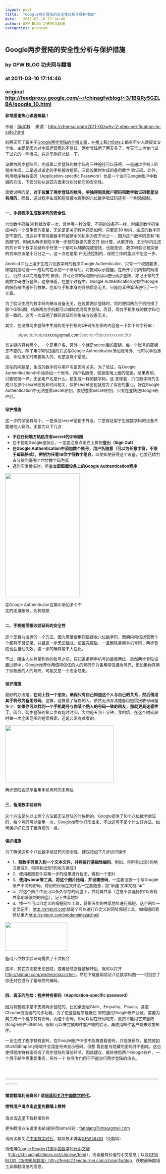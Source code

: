 ```yaml
---
layout: post
title:  "Google两步登陆的安全性分析与保护措施"
date:   2011-03-10 17:14:46
author: GFW BLOG 功夫网与翻墙
categories: program
---
```


## Google两步登陆的安全性分析与保护措施
### by GFW BLOG 功夫网与翻墙
### at 2011-03-10 17:14:46
### original <http://feedproxy.google.com/~r/chinagfwblog/~3/1BQRy5GZLBA/google_10.html>

<font size="2"><b>非常感谢热心读者赐稿！</b><br><br>作者：</font><a href="http://twitter.com/SidCN">SidCN</a>    来源：<a href="http://chensd.com/2011-03/why-2-step-verification-is-safe.html">http://chensd.com/2011-03/why-2-step-verification-is-safe.html</a><br> <div> 			<p><font size="2">前两天写了篇关于<a href="http://chensd.com/2011-03/google-2-steps-verification.html">Google两步登陆的介绍文章</a>，在<a href="http://twitter.com/#%21/Woo997/status/42749365391081472">推上</a>和<a href="http://www.cnbeta.com/articles/136126.htm">cnBeta</a>上都有不少人质疑其安全性，主要是因为对电信运营商的不信任。两步登陆用了两天多了，今天早上也专门试了试它的一些情况，在这里刚好总结一下。</font></p>  <p><font size="2">设置为两步登陆后，完成第二步登陆的数字码有三种途径可以获得，一是通过手机上的程序生成，二是通过设定的手机接收短信，三是设置时生成的备用数字 验证码。此外，利用程序特有密码（Application-specific Password）也是一个访问Google账户中数据的方法，下面分别从这四方面来分别分析它的安全性。</font></p> <p><font size="2">需要说明的是，<strong>对于设置了两步登陆的账号，单独得到其账户密码和数字验证码都是没有用的</strong>，而且，通过程序生成和短信接收得到的六位数字验证码还有一个时效限制。<span></span></font></p> <h2><font size="2">一、手机程序生成数字码的安全性</font></h2> <p><font size="2">六位数字码每30秒就改变一次，具体哪一秒改变，不同的设备不一样，时间是数字码生成中的一个很重要的变量，无论是是关闭程序还是如何，只要是30 秒内，生成的数字码是不变的。但这并不意味着数字码被猜中的机率为百万分之一，因为这个数字码是有“有效期”的，时间从两步登陆中第一步登陆数据的提交开 始计算，从那开始，五分钟内生成的共计10个数字验证码中任意一个都可以辅助完成登陆，也就是说，数字码验证被突破的机率应该是十万分之一。这一点也是用 户无法控制的，保密工作的重点不在这一步。</font></p> <p><font size="2">Android平台上用于生成六位数字码的程序Google Authenticator，只有一个权限要求，即控制振动器——成功的在添加一个账号后，将振动以示提醒。在断开手机所有的网络后，仍然可以完成程序的 安装，并可正常的添加账号用以进行两步登陆，亦可正常的生成数字码进行登陆，这意味着，在整个过程中，Google Authentication没有往Google的服务器传送任何数据，也即与手机本身的各项信息无关，只是用某种算法进行了一个计算。</font></p> <p><font size="2">为了验证生成的数字码的确与设备无关，在设置两步登陆时，同时使用两台手机扫描了那个QR码图，结果两台手机都可以辅助完成两步登陆。而且，两台手机生成的数字码也是一致的。这丙一次证明了数码验证码的生成与设备无关。</font></p> <p><font size="2">其实，在设置两步登陆中生成的用于扫描的QR码所加密的内容是一下如下的字符串：</font></p> <blockquote><p><font size="2">otpauth://totp/<a href="http://xxxxx@gmail.com?secret=5dytxxxxxxxdc3tb">xxxxx@gmail.com?secret=5dytxxxxxxxdc3tb</a></font></p></blockquote> <p><font size="2">其关键内容有两个，一个是用户名，另外一个就是secret后的密钥，每一个账号的密钥是不变的。除了用QR码扫描的方式在Google Authenticatior添加账号外，也可以手动添加，手动添加时需要输入的，也是这两个信息。</font></p> <p><font size="2">现在的问题是，生成的数字码与用户名是否有关系，为了验证，在Google Authentication中手动添加一个账号，用户名随便，密钥使用上面的密钥。结果表明，只要密钥一样，无论用户名是什么，都生成一样的数字码。这 意味着，六位数字码的生成只与那个secret密钥和时间相关，保护secret密钥就成为了保密的重心，好在Google Authentication中无法查看secret密钥。要想查看secret密钥，只有在登陆进Google账户后。</font></p> <h3><font size="2">保护措施</font></h3> <p><font size="2">这一步的保密有两个，一是保证secret密钥不外泄，二是保证用于生成数字码的设备不要被他人获取。主要为以下几点</font></p> <ul><li><font size="2"><strong>不在任何地方粘贴含有secret的QR码图</strong></font></li><li><font size="2">在不使用Google服务后，一定要注意点击右上角的<strong>登出（Sign Out）</strong></font></li><li><font size="2"><strong>在Google Authentication中添加数个账号，用户名随意（可以为任意字符，不限于邮箱格式），密钥为任意16位字符数字组合</strong>，以使即使获得这个设备，也要花精力去分辨到底哪个六位数字码为真</font></li> <li><font size="2">遇到突发情况时，尽量<strong>立即卸载设备上的Google Authentication程序</strong></font></li></ul> <div style="width:250px"><font size="2"><a href="http://chensd.com/wp-content/upfile/2011/03/Android_Google_Authentication_UI.png"><img title="Android_Google_Authentication_UI" src="http://chensd.com/wp-content/upfile/2011/03/Android_Google_Authentication_UI.png" alt="" height="400" width="240"></a></font><p> <font size="2">在Google Authenticator应用中添加多个干扰的无用账号，名称随意</font></p></div> <p style="text-align:center"> </p><h2><font size="2">二、手机短信接收验证码的安全性</font></h2> <p><font size="2">这个是最为话柄的一个方法，因为需要使用短信接收六位数字码，而朝内电信运营商个个都有不良记录，并且这一步无法跳过，设置完成后，一旦删除备用手机号码，两步登陆也会自动失效，这一步的确有些不人性化。</font></p> <p><font size="2">不过，陌生人在登录到你的账号之前，只知道备用手机号的最后两位，虽然两步登陆设置过程中，Google推荐你用值得信任的人的号码作为备用短信接收号码，但如果你真用了你熟悉的人的号码，可能又是一个安全隐患。</font></p> <h3><font size="2">保护措施</font></h3> <p><font size="2">最好的办法是，<strong>在网上找一个朋友，确保只有自己知道这个人与自己的关系，然后借用其手机号为备用号码</strong>。这样，就算最了解你的人，依然无法弄清楚备用短信接收号码是多少，<strong>如果你可以找到一个手机尾号与你某个熟人的号码一致的网友，那就更具迷惑性了</strong>。而且，两步登陆的第二步有超时时间，大约是五到十分钟，我相信，在这个时间段时做一次全国范围的短信搜索，还是非常有难度的。</font></p>  <div style="width:360px"><font size="2"><a href="http://chensd.com/wp-content/upfile/2011/03/3-way-to-login-google-accounts-with-2-steps-verification.png"><img title="3-way-to-login-google-accounts-with-2-steps-verification" src="http://chensd.com/wp-content/upfile/2011/03/3-way-to-login-google-accounts-with-2-steps-verification.png" alt="" height="184" width="350"></a></font><p> <font size="2">两步登陆会提示备用手机号码的末两位</font></p></div> <p style="text-align:center"> </p><h2><font size="2">三、备用数字验证码</font></h2> <p><font size="2">这个方法是在以上两个方法都无法登陆的时候用的，Google提供了10个八位数字验证码，每个号码可以使用一次，Google推荐你打印出来，不过这可不是个什么好办法。如何保护好它成了最麻烦的一点。</font></p> <h3><font size="2">保护措施</font></h3> <p><font size="2">为了确保这10个八位数字验证码的安全性，建议按如下几步进行操作</font></p> <ul><li><font size="2">1、<strong>将数字码录入到一个文本文件，并将进行基础性编码</strong>，例如，将所有出现3的地方换成5，将所有出现5的地方换成3</font></li><li><font size="2">2、使用截图软件将第一步的结果进行截图，得到一个图片</font></li><li><font size="2">3、<strong>使用winrar等工具，将这个图片压缩，并设置密码</strong>，一定要设置一个与Google账户不同的密码，得到的压缩包文件名一定要随意，如“新建 文本文档.rar”</font></li> <li><font size="2">5、将这个图片传到可以永久保存的网盘上，并将其共享（注意不要选择如115等有共享期限限制的网盘），记下共享地址</font></li><li><font size="2">6、找一个可以自定义的缩短网址工具，将第五步的共享地址进行缩短，这个网址一定要记牢。<a href="http://snipurl.com/">http://snipurl.com</a>就是个可以进行自定义的网址缩短工具，如缩短的最终结果为<a href="http://snipurl.com/wodemimazaizheli">http://snipurl.com/wodemimazaizheli</a></font></li> </ul> <div style="width:210px"><font size="2"><a href="http://chensd.com/wp-content/upfile/2011/03/used-bakup-verification-codes.png"><img title="used-bakup-verification-codes" src="http://chensd.com/wp-content/upfile/2011/03/used-bakup-verification-codes.png" alt="" height="93" width="200"></a></font><p> <font size="2">备用八位数字验证码提供了十次机会</font></p></div> <p><font size="2">这样，其它方法都无法登陆，或者登陆途径被破坏后，就可以打开<a href="http://snipurl.com/wodemimazaizheli">http://snipurl.com/wodemimazaizheli</a>，然后下载备用验证八位数字码图——可别忘了你还对它进行了基础性的编码。</font></p> <h2><font size="2">四、真正的危险：程序特有密码（Application-specific password）</font></h2> <p><font size="2">因为有些程序是不支持两步登陆的，比如桌面版Gtalk、Empathy、Picasa，甚至Chrome浏览器的同步功能，为了使这些程序能够正 常的通过Google账户验证，需要为其生成一个程序特有密码，而这个密码，却可以用在任何地方，虽然不能用它来登陆Google账户和Gmail，但却 可以来完成邮件客户端的验证，再使用邮件客户端来收发邮件。</font></p> <p><font size="2">一旦生成了程序特有密码，在Google账户中便不能再查看密码，只能够删除。虽然诸如Gtalk和Emparty等软件会用星号来显示密码，但想 看到星号隐藏的密码并不困难。这也使得程序特有密码成了两步登陆的薄弱环节，因此建议，最好使用两个Google账户，一个用于邮件等重要事务，另外一个 账号专门用于不能进行两步登陆的场合。</font></p> 			</div><font size="2"><br></font><h4><font size="2">—————————————————————————————————————————</font></h4><h4><font size="2">需要翻墙利器赛风? 请<a href="https://www.google.com/profiles/112915952962578336480">阅读和关注中国数字时代</a>。<br> <br>推特用户请点击<a href="http://qinzhigang.in/login.php">这里</a>免翻墙上推特</font></h4><p><font size="2">请点击<a href="https://sesawe.net/-Tools-zh-.html">这里</a>下载翻墙软件 <br></font></p><p><font size="2">更多翻墙方法请发电邮(最好用Gmail)到：<a href="mailto:fanqiang70ma@gmail.com">fanqiang70ma@gmail.com</a> <br> </font></p><p><font size="2">请阅读和关注<a href="https://www.google.com/profiles/112915952962578336480">中国数字时代</a>、翻墙技术博客<a href="https://www.google.com/profiles/chinagfwblog">GFW BLOG</a>（免翻墙） <br> </font></p><font size="2">请使用<a href="https://www.google.com/reader/view/">Google Reader</a><a href="https://www.google.com/reader/view/feed/http://chinadigitaltimes.net/chinese/feed">订阅中国数字时代中文版</a>（<a href="http://chinadigitaltimes.net/chinese/feed">http://chinadigitaltimes.net/chinese/feed</a>），阅读最有价值的中文信息；以及<a href="https://www.google.com/reader/view/feed/http://feeds2.feedburner.com/chinagfwblog">GFW BLOG（功夫网与翻墙）</a><a href="http://feeds2.feedburner.com/chinagfwblog">http://feeds2.feedburner.com/chinagfwblog</a>，获取最新翻墙工具和翻墙技巧信息。<br> <br><br></font>  <div><img width="1" height="1" src="https://blogger.googleusercontent.com/tracker/5500297126185736776-3816966782390136491?l=www.chinagfw.org" alt=""></div><img src="http://feeds.feedburner.com/~r/chinagfwblog/~4/1BQRy5GZLBA" height="1" width="1">